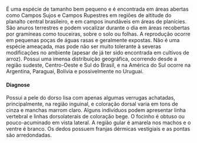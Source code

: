 ﻿É uma espécie de tamanho bem pequeno e é encontrada em áreas abertas como Campos Sujos e Campos Rupestres em regiões de altitude do planalto central brasileiro, e em campos inundáveis em áreas de planícies. São anuros terrestres e podem vocalizar durante o dia em áreas recobertas por gramíneas como touceiras, sobre o solo ou folhas. A reprodução ocorre em pequenas poças de águas rasas e geralmente expostas.
Não é uma espécie ameaçada, mas pode não ser muito tolerante à severas modificações no ambiente (apesar de já ter sido encontrada em cultivos de arroz). Possui uma imensa distribuição geográfica, ocorrendo desde a região sudeste, Centro-Oeste e Sul do Brasil, e na América do Sul ocorre na Argentina, Paraguai, Bolívia e possivelmente no Uruguai.
#### Diagnose
Possui a pele do dorso lisa com apenas algumas verrugas achatadas, principalmente, na região inguinal, e coloração dorsal varia em tons de cinza e manchas marrom claro. Alguns indivíduos podem apresentar linha vertebral e linhas dorsolaterais de coloração bege. O focinho é obtuso ou pouco-acuminado em vista lateral. A região gular é amarela nos machos e o ventre é branco. Os dedos possuem franjas dérmicas vestigiais e as pontas são arredondadas.